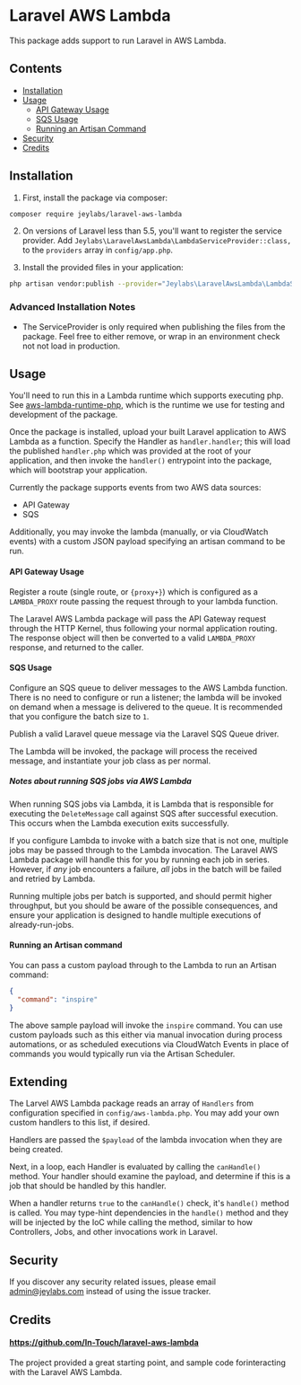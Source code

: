 # Laravel AWS Lambda
This package adds support to run Laravel in AWS Lambda.

## Contents

- [Installation](#installation)
- [Usage](#usage)
    - [API Gateway Usage](#api-gateway-usage)
    - [SQS Usage](#sqs-usage)
    - [Running an Artisan Command](#running-an-artisan-command)
- [Security](#security)
- [Credits](#credits)


## Installation

1. First, install the package via composer:

```bash
composer require jeylabs/laravel-aws-lambda
```

2. On versions of Laravel less than 5.5, you'll want to register the service provider.
Add `Jeylabs\LaravelAwsLambda\LambdaServiceProvider::class,` to the `providers` array
in `config/app.php`.

3. Install the provided files in your application:
```bash
php artisan vendor:publish --provider="Jeylabs\LaravelAwsLambda\LambdaServiceProvider"
```

### Advanced Installation Notes
* The ServiceProvider is only required when publishing the files from the package. Feel
free to either remove, or wrap in an environment check not not load in production.

## Usage

You'll need to run this in a Lambda runtime which supports executing php. See
[aws-lambda-runtime-php](https://github.com/jeylabs/aws-lambda-php-runtime), which
is the runtime we use for testing and development of the package.

Once the package is installed, upload your built Laravel application to AWS Lambda as
a function. Specify the Handler as `handler.handler`; this will load the published
`handler.php` which was provided at the root of your application, and then invoke the
`handler()` entrypoint into the package, which will bootstrap your application.

Currently the package supports events from two AWS data sources:
* API Gateway
* SQS

Additionally, you may invoke the lambda (manually, or via CloudWatch events) with a
custom JSON payload specifying an artisan command to be run.

#### API Gateway Usage
Register a route (single route, or `{proxy+}`) which is configured as a `LAMBDA_PROXY`
route passing the request through to your lambda function.

The Laravel AWS Lambda package will pass the API Gateway request through the HTTP
Kernel, thus following your normal application routing. The response object will then
be converted to a valid `LAMBDA_PROXY` response, and returned to the caller.

#### SQS Usage
Configure an SQS queue to deliver messages to the AWS Lambda function. There is no
need to configure or run a listener; the lambda will be invoked on demand when a
message is delivered to the queue. It is recommended that you configure the batch
size to `1`.

Publish a valid Laravel queue message via the Laravel SQS Queue driver.

The Lambda will be invoked, the package will process the received message, and
instantiate your job class as per normal.

##### Notes about running SQS jobs via AWS Lambda
When running SQS jobs via Lambda, it is Lambda that is responsible for executing the
`DeleteMessage` call against SQS after successful execution. This occurs when the
Lambda execution exits successfully.

If you configure Lambda to invoke with a batch size that is not one, multiple jobs
may be passed through to the Lambda invocation. The Laravel AWS Lambda package
will handle this for you by running each job in series. However, if _any_ job
encounters a failure, _all_ jobs in the batch will be failed and retried by Lambda.

Running multiple jobs per batch is supported, and should permit higher throughput,
but you should be aware of the possible consequences, and ensure your application
is designed to handle multiple executions of already-run-jobs.

#### Running an Artisan command
You can pass a custom payload through to the Lambda to run an Artisan command:
```json
{
  "command": "inspire"
}
```

The above sample payload will invoke the `inspire` command. You can use custom
payloads such as this either via manual invocation during process automations,
or as scheduled executions via CloudWatch Events in place of commands you would
typically run via the Artisan Scheduler.

## Extending
The Larvel AWS Lambda package reads an array of `Handlers` from configuration
specified in `config/aws-lambda.php`. You may add your own custom handlers to
this list, if desired.

Handlers are passed the `$payload` of the lambda invocation when they are being
created.

Next, in a loop, each Handler is evaluated by calling the `canHandle()` method.
Your handler should examine the payload, and determine if this is a job that
should be handled by this handler.

When a handler returns `true` to the `canHandle()` check, it's `handle()` method
is called. You may type-hint dependencies in the `handle()` method and they
will be injected by the IoC while calling the method, similar to how Controllers,
Jobs, and other invocations work in Laravel.

## Security

If you discover any security related issues, please email admin@jeylabs.com instead of using the issue tracker.

## Credits

#### https://github.com/In-Touch/laravel-aws-lambda
The project provided a great starting point, and sample code forinteracting with the Laravel AWS Lambda.
